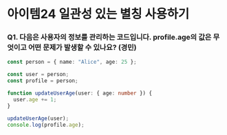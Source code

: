 # 아이템24 일관성 있는 별칭 사용하기

### Q1. 다음은 사용자의 정보를 관리하는 코드입니다. profile.age의 값은 무엇이고 어떤 문제가 발생할 수 있나요? (경민)

```ts
const person = { name: "Alice", age: 25 };

const user = person;
const profile = person;

function updateUserAge(user: { age: number }) {
  user.age += 1;
}

updateUserAge(user);
console.log(profile.age);
```
